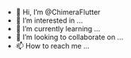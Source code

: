 - 👋 Hi, I’m @ChimeraFlutter
- 👀 I’m interested in ...
- 🌱 I’m currently learning ...
- 💞️ I’m looking to collaborate on ...
- 📫 How to reach me ...

<!---
ChimeraFlutter/ChimeraFlutter is a ✨ special ✨ repository because its `README.md` (this file) appears on your GitHub profile.
You can click the Preview link to take a look at your changes.
--->
